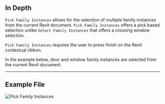 ## In Depth
`Pick Family Instances` allows for the selection of multiple family instances from the current Revit document. `Pick Family Instances` offers a pick based selection unlike `Select Family Instances` that offers a crossing window selection.

`Pick Family Instances` requires the user to press finish on the Revit contextual ribbon.

In the example below, door and window family instances are selected from the current Revit document.

___
## Example File

![Pick Family Instances](./Dynamo.Nodes.DSModelFamilyInstanceMultipleSelection_img.jpg)